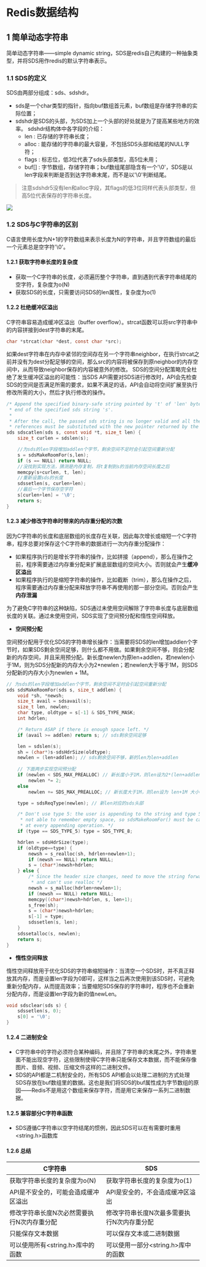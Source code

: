 # Redis数据结构
## 1 简单动态字符串
简单动态字符串——simple dynamic string，SDS是redis自己构建的一种抽象类型，并将SDS用作redis的默认字符串表示。
### 1.1 SDS的定义
SDS由两部分组成：sds、sdshdr。
* sds是一个char类型的指针，指向buf数组首元素，buf数组是存储字符串的实际位置；
* sdshdr是SDS的头部，为SDS加上一个头部的好处就是为了提高某些地方的效率。
sdshdr结构体中各字段的介绍：
    * len : 已存储的字符串长度；
    * alloc : 能存储的字符串的最大容量，不包括SDS头部和结尾的NULL字符；
    * flags : 标志位，低3位代表了sds头部类型，高5位未用；
    * buf[] : 字节数组，存储字符串；buf数组尾部隐含有一个'\0'，SDS是以len字段来判断是否到达字符串末尾，而不是以'\0'判断结尾。

> 注意sdshdr5没有len和alloc字段，其flags的低3位同样代表头部类型，但高5位代表保存的字符串长度。 

![](https://github.com/gosee/photo/blob/master/20181129155200.png)

### 1.2 SDS与C字符串的区别
C语言使用长度为N+1的字符数组来表示长度为N的字符串，并且字符数组的最后一个元素总是空字符'\0'。
#### 1.2.1 获取字符串长度的复杂度
* 获取一个C字符串的长度，必须遍历整个字符串，直到遇到代表字符串结尾的空字符，复杂度为o(N)
* 获取SDS的长度，只需要访问SDS的len属性，复杂度为o(1)

#### 1.2.2 杜绝缓冲区溢出
C字符串容易造成缓冲区溢出（buffer overflow）。strcat函数可以将src字符串中的内容拼接到dest字符串的末尾。
```C
char *strcat(char *dest, const char *src);
```
如果dest字符串在内存中紧邻的空间存在另一个字符串neighbor，在执行strcat之前并没有为dest分配足够的空间，那么src的内容将被保存到原neighbor的内存空间中，从而导致neighbor保存的内容被意外的修改。
SDS的空间分配策略完全杜绝了发生缓冲区溢出的可能性：当SDS API需要对SDS进行修改时，API会先检查SDS的空间是否满足所需的要求，如果不满足的话，API会自动将空间扩展至执行修改所需的大小，然后才执行修改的操作。

```C
/* Append the specified binary-safe string pointed by 't' of 'len' bytes to the
 * end of the specified sds string 's'.
 *
 * After the call, the passed sds string is no longer valid and all the
 * references must be substituted with the new pointer returned by the call. */
sds sdscatlen(sds s, const void *t, size_t len) {
    size_t curlen = sdslen(s);

    //为sds的len字段增加addlen个字节，剩余空间不足时会引起空间重新分配
    s = sdsMakeRoomFor(s,len);
    if (s == NULL) return NULL;
    //没找到实现方法，猜测是内存复制，将t复制到s的当前内存空间长度之后
    memcpy(s+curlen, t, len);
    //重新设置sds的长度
    sdssetlen(s, curlen+len);
    //最后一个字节保存空字符
    s[curlen+len] = '\0';
    return s;
}
```

#### 1.2.3 减少修改字符串时带来的内存重分配的次数
因为C字符串的长度和底层数组的长度存在关联，因此每次增长或缩短一个C字符串，程序总要对保存这个C字符串的数据进行一次内存重分配操作：
*  如果程序执行的是增长字符串的操作，比如拼接（append），那么在操作之前，程序需要通过内存重分配来扩展底层数组的空间大小。否则就会产生**缓冲区溢出**
*  如果程序执行的是缩短字符串的操作，比如截断（trim），那么在操作之后，程序需要通过内存重分配来释放字符串不再使用的那一部分空间。否则会产生**内存泄漏**

为了避免C字符串的这种缺陷，SDS通过未使用空间解除了字符串长度与底层数组长度的关联。通过未使用空间，SDS实现了空间预分配和惰性空间释放。
* **空间预分配**

空间预分配用于优化SDS的字符串增长操作：当需要将SDS的len增加addlen个字节时，如果SDS剩余空间足够，则什么都不用做。如果剩余空间不够，则会分配新的内存空间，并且采用预分配。新长度newlen为原len+addlen，若newlen小于1M，则为SDS分配新的内存大小为2*newlen；若newlen大于等于1M，则SDS分配新的内存大小为newlen  + 1M。

```C
// 为sds的len字段增加addlen个字节，剩余空间不足时会引起空间重新分配
sds sdsMakeRoomFor(sds s, size_t addlen) {
    void *sh, *newsh;
    size_t avail = sdsavail(s);
    size_t len, newlen;
    char type, oldtype = s[-1] & SDS_TYPE_MASK;
    int hdrlen;

    /* Return ASAP if there is enough space left. */
    if (avail >= addlen) return s; // sds剩余空间足够

    len = sdslen(s);
    sh = (char*)s-sdsHdrSize(oldtype);
    newlen = (len+addlen); // sds剩余空间不够，新的len为len+addlen
    
    // 下面两步实现空间预分配
    if (newlen < SDS_MAX_PREALLOC) // 新长度小于1M，则len设为2*(len+addlen)大小
        newlen *= 2;
    else
        newlen += SDS_MAX_PREALLOC; // 新长度大于1M，则len设为 len+1M 大小

    type = sdsReqType(newlen); // 新len对应的sds头部

    /* Don't use type 5: the user is appending to the string and type 5 is
     * not able to remember empty space, so sdsMakeRoomFor() must be called
     * at every appending operation. */
    if (type == SDS_TYPE_5) type = SDS_TYPE_8;

    hdrlen = sdsHdrSize(type);
    if (oldtype==type) {
        newsh = s_realloc(sh, hdrlen+newlen+1);
        if (newsh == NULL) return NULL;
        s = (char*)newsh+hdrlen;
    } else {
        /* Since the header size changes, need to move the string forward,
         * and can't use realloc */
        newsh = s_malloc(hdrlen+newlen+1);
        if (newsh == NULL) return NULL;
        memcpy((char*)newsh+hdrlen, s, len+1);
        s_free(sh);
        s = (char*)newsh+hdrlen;
        s[-1] = type;
        sdssetlen(s, len);
    }
    sdssetalloc(s, newlen);
    return s;
}
```

* **惰性空间释放**

惰性空间释放用于优化SDS的字符串缩短操作：当清空一个SDS时，并不真正释放其内存，而是设置len字段为0即可，这样当之后再次使用到该SDS时，可避免重新分配内存，从而提高效率；当要缩短SDS保存的字符串时，程序也不会重新分配内存，而是设置len字段为新的值newLen。

```C
void sdsclear(sds s) {
    sdssetlen(s, 0);
    s[0] = '\0';
}
```

#### 1.2.4 二进制安全
* C字符串中的字符必须符合某种编码，并且除了字符串的末尾之外，字符串里面不能出现空字符，这些限制使得C字符串只能保存文本数据，而不能保存像图片、音频、视频、压缩文件这样的二进制文件。
* SDS的API都是二机制安全的，所有SDS API都会以处理二进制的方式处理SDS存放在buf数组里的数据。这也是我们将SDS的buf属性成为字节数组的原因——Redis不是用这个数组来保存字符，而是用它来保存一系列二进制数据。

#### 1.2.5 兼容部分C字符串函数
* SDS遵循C字符串以空字符结尾的惯例，因此SDS可以在有需要时重用<string.h>函数库

#### 1.2.6 总结
| C字符串 | SDS |
| --- | --- |
| 获取字符串长度的复杂度为o(N) | 获取字符串长度的复杂度为o(1) |
| API是不安全的，可能会造成缓冲区溢出 | API是安全的，不会造成缓冲区溢出 |
| 修改字符串长度N次必然需要执行N次内存重分配 | 修改字符串长度N次最多需要执行N次内存重分配 |
| 只能保存文本数据 | 可以保存文本或二进制数据 |
| 可以使用所有<string.h>库中的函数 | 可以使用一部分<string.h>库中的函数 |

